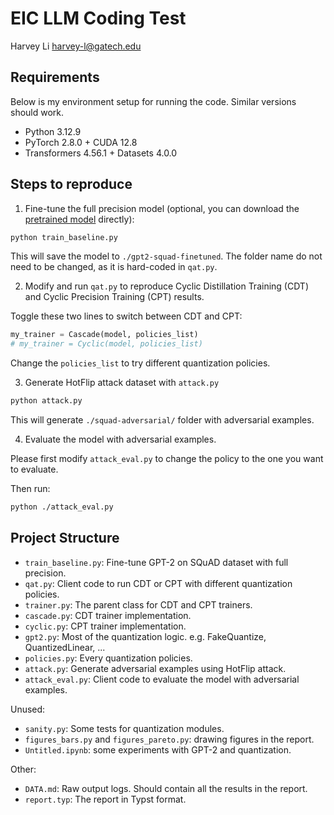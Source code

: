 # EIC LLM Coding Test

Harvey Li <harvey-l@gatech.edu>

## Requirements

Below is my environment setup for running the code. Similar versions should work.

- Python 3.12.9
- PyTorch 2.8.0 + CUDA 12.8
- Transformers 4.56.1 + Datasets 4.0.0

## Steps to reproduce

1. Fine-tune the full precision model (optional, you can download the [pretrained model](https://www.dropbox.com/scl/fi/7uerce730v8lcsprpe7dt/gpt2-squad-finetuned.zip) directly):

```bash
python train_baseline.py
```

This will save the model to `./gpt2-squad-finetuned`. The folder name do not need to be changed, as it is hard-coded in `qat.py`.

2. Modify and run `qat.py` to reproduce Cyclic Distillation Training (CDT) and Cyclic Precision Training (CPT) results.

Toggle these two lines to switch between CDT and CPT:

```py
my_trainer = Cascade(model, policies_list)
# my_trainer = Cyclic(model, policies_list)
```

Change the `policies_list` to try different quantization policies.

3. Generate HotFlip attack dataset with `attack.py`

```bash
python attack.py
```

This will generate `./squad-adversarial/` folder with adversarial examples.

4. Evaluate the model with adversarial examples.

Please first modify `attack_eval.py` to change the policy to the one you want to evaluate.

Then run:

```bash
python ./attack_eval.py
```

## Project Structure

- `train_baseline.py`: Fine-tune GPT-2 on SQuAD dataset with full precision.
- `qat.py`: Client code to run CDT or CPT with different quantization policies.
- `trainer.py`: The parent class for CDT and CPT trainers.
- `cascade.py`: CDT trainer implementation.
- `cyclic.py`: CPT trainer implementation.
- `gpt2.py`: Most of the quantization logic. e.g. FakeQuantize, QuantizedLinear, ...
- `policies.py`: Every quantization policies.
- `attack.py`: Generate adversarial examples using HotFlip attack.
- `attack_eval.py`: Client code to evaluate the model with adversarial examples.

Unused:

- `sanity.py`: Some tests for quantization modules.
- `figures_bars.py` and `figures_pareto.py`: drawing figures in the report.
- `Untitled.ipynb`: some experiments with GPT-2 and quantization.

Other:

- `DATA.md`: Raw output logs. Should contain all the results in the report.
- `report.typ`: The report in Typst format.
